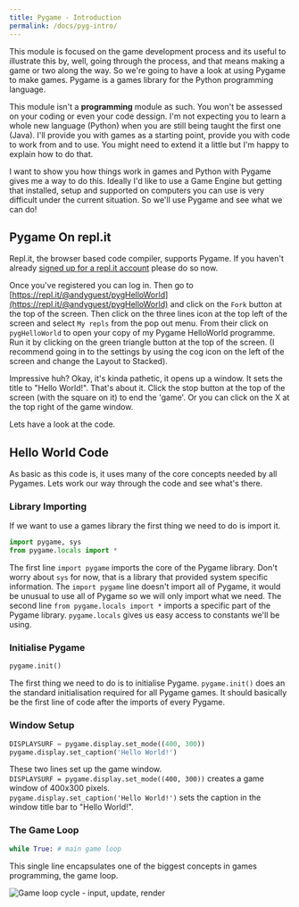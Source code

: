 ```yaml
---
title: Pygame - Introduction
permalink: /docs/pyg-intro/
---
```


This module is focused on the game development process and its useful to illustrate this by, well, going through the process, and that means making a game or two along the way. So we're going to have a look at using Pygame to make games. Pygame is a games library for the Python programming language.  

This module isn't a **programming** module as such. You won't be assessed on your coding or even your code dessign. I'm not expecting you to learn a whole new language (Python) when you are still being taught the first one (Java). I'll provide you with games as a starting point, provide you with code to work from and to use. You might need to extend it a little but I'm happy to explain how to do that.   

I want to show you how things work in games and Python with Pygame gives me a way to do this. Ideally I'd like to use a Game Engine but getting that installed, setup and supported on computers you can use is very difficult under the current situation. So we'll use Pygame and see what we can do!  

## Pygame On repl.it

Repl.it, the browser based code compiler, supports Pygame. If you haven't already [signed up for a repl.it account](repl.it) please do so now.  

Once you've registered you can log in. Then go to [https://repl.it/@andyguest/pygHelloWorld](https://repl.it/@andyguest/pygHelloWorld) and click on the `Fork` button at the top of the screen. Then click on the three lines icon at the top left of the screen and select `My repls` from the pop out menu. From their click on `pygHelloWorld` to open your copy of my Pygame HelloWorld programme. Run it by clicking on the green triangle button at the top of the screen. (I recommend going in to the settings by using the cog icon on the left of the screen and change the Layout to Stacked).  

Impressive huh? Okay, it's kinda pathetic, it opens up a window. It sets the title to "Hello World!". That's about it. Click the stop button at the top of the screen (with the square on it) to end the 'game'.    Or you can click on the X at the top right of the game window.  

Lets have a look at the code.

## Hello World Code

As basic as this code is, it uses many of the core concepts needed by all Pygames. Lets work our way through the code and see what's there.

### Library Importing

If we want to use a games library the first thing we need to do is import it.  

```python
import pygame, sys
from pygame.locals import *
```
The first line `import pygame` imports the core of the Pygame library. Don't worry about `sys` for now, that is a library that provided system specific information. The `import pygame` line doesn't import all of Pygame, it would be unusual to use all of Pygame so we will only import what we need. The second line `from pygame.locals import *` imports a specific part of the Pygame library. `pygame.locals` gives us easy access to constants we'll be using.  

### Initialise Pygame
```python
pygame.init()
```
The first thing we need to do is to initialise Pygame. `pygame.init()` does an the standard initialisation required for all Pygame games. It should basically be the first line of code after the imports of every Pygame.  

### Window Setup

```python
DISPLAYSURF = pygame.display.set_mode((400, 300))
pygame.display.set_caption('Hello World!')
```
These two lines set up the game window.  
`DISPLAYSURF = pygame.display.set_mode((400, 300))` creates a game window of 400x300 pixels.  
`pygame.display.set_caption('Hello World!')` sets the caption in the window title bar to "Hello World!".  

### The Game Loop
```python
while True: # main game loop
```
This single line encapsulates one of the biggest concepts in games programming, the game loop.  
<div class="row">
    <div class="col-md-6">        
        <img src="{{ "/assets/img/pyg2/gameloop.png" | relative_url }}" alt="Game loop cycle - input, update, render" class="img-responsive">
    </div>
</div>




